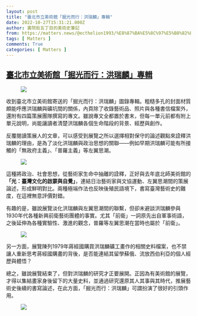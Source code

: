 ```yaml
---
layout: post
title: "臺北市立美術館「掘光而行：洪瑞麟」專輯"
date: 2022-10-27T15:31:21.000Z
author: 書院街五丁目的美術史筆記
from: https://matters.news/@ecthelion1993/%E8%87%BA%E5%8C%97%E5%B8%82%E7%AB%8B%E7%BE%8E%E8%A1%93%E9%A4%A8-%E6%8E%98%E5%85%89%E8%80%8C%E8%A1%8C-%E6%B4%AA%E7%91%9E%E9%BA%9F-%E5%B0%88%E8%BC%AF-bafyreift3jyv2qand5qyeqwg6vrycivoxi6oygn3i5cs76lfimb6zwbfcm
tags: [ Matters ]
comments: True
categories: [ Matters ]
---
```

<!--1666884681000-->
[臺北市立美術館「掘光而行：洪瑞麟」專輯](https://matters.news/@ecthelion1993/%E8%87%BA%E5%8C%97%E5%B8%82%E7%AB%8B%E7%BE%8E%E8%A1%93%E9%A4%A8-%E6%8E%98%E5%85%89%E8%80%8C%E8%A1%8C-%E6%B4%AA%E7%91%9E%E9%BA%9F-%E5%B0%88%E8%BC%AF-bafyreift3jyv2qand5qyeqwg6vrycivoxi6oygn3i5cs76lfimb6zwbfcm)
------

<div>
<figure class="image"><img src="https://assets.matters.news/embed/2b60da44-2fed-440d-afa9-bf9f0affaa76.jpeg" data-asset-id="2b60da44-2fed-440d-afa9-bf9f0affaa76" referrerpolicy="no-referrer"><figcaption><span></span></figcaption></figure><p>收到臺北市立美術館寄送的「掘光而行：洪瑞麟」圖錄專輯。粗糙多孔的封面材質頗能呼應洪瑞麟與礦坑間的關係，內頁除了收錄藝術品、照片與各種書信檔案外，還附有四篇策展團隊撰寫的專文。雖說專文全都置於書末，但每一單元前都有附上單元說明，尚能讓讀者清楚洪瑞麟各個生命階段的背景、經歷與創作。</p><p>反覆閱讀策展人的文章，可以感受到展覽之所以選擇相對保守的論述觀點來詮釋洪瑞麟的理由，是為了淡化洪瑞麟與政治思想的關聯——例如早期洪瑞麟可能有所接觸的「無政府主義」、「普羅主義」等左翼思潮。　　</p><figure class="image"><img src="https://assets.matters.news/embed/c766338d-d71d-459e-95de-8990d506a6ab.jpeg" data-asset-id="c766338d-d71d-459e-95de-8990d506a6ab" referrerpolicy="no-referrer"><figcaption><span></span></figcaption></figure><p>這種將政治、社會思想，從藝術家生命中抽離的詮釋，正好與去年底北師美術館的<strong>「光：臺灣文化的啟蒙與自覺」</strong>，連結日治藝術家與文協運動、左翼思潮間的策展論述，形成鮮明對比。兩種極端作法也反映後殖民語境下，書寫臺灣藝術史的難度，在這裡無意評價對錯。</p><p>有趣的是，雖說展覽淡化洪瑞麟與左翼思潮間的聯繫，但卻未避談洪瑞麟參與1930年代各種新興前衛藝術團體的事實。尤其「前衛」一詞原先出自軍事術語，之後延伸為各種實驗性、激進的觀念，普羅等左翼思潮在當時也屬於「前衛」。</p><figure class="image"><img src="https://assets.matters.news/embed/2598d106-3ba1-4210-ba11-35f7c7576033.jpeg" data-asset-id="2598d106-3ba1-4210-ba11-35f7c7576033" referrerpolicy="no-referrer"><figcaption><span></span></figcaption></figure><p>另一方面，展覽陳列1979年蔣經國購買洪瑞麟礦工畫作的相關史料檔案，也不禁讓人重新思考蔣經國購畫的背後，是否能連結其留學蘇俄、流放西伯利亞的個人經歷與體悟？</p><p>總之，雖說展覽結束了，但對洪瑞麟的研究才正要展開。正因為有美術館的展覽，才得以集結畫家身後留下的大量史料，並通過研究還原其人其事與其時代，推展藝術史後續的書寫論述，在此方面，「掘光而行：洪瑞麟」可謂扮演了很好的引頭作用。</p><figure class="image"><img src="https://assets.matters.news/embed/6d9f0a04-6869-4783-a9fb-e8b53abcdab1.jpeg" data-asset-id="6d9f0a04-6869-4783-a9fb-e8b53abcdab1" referrerpolicy="no-referrer"><figcaption><span></span></figcaption></figure><p><br></p>
</div>
